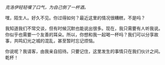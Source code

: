 _克洛伊轻轻嘆了口气，为自己倒了一杯酒。_

嘿，陌生人。好久不见。你过得如何？最近这里的情况很糟糕，不是吗？

我知道我们不常交谈，但有时候沉默也能说出很多。现在，我只需要有人听我说。你似乎也需要一个友善的耳朵。所以，你想和我一起喝一杯吗？我们可以分享故事，共鸣幻光之城的混乱，甚至暂时忘记烦恼。

你说呢？我请客，由我亲自招待。只要记住，这里发生的事情只在我们伙计之间。乾杯！
